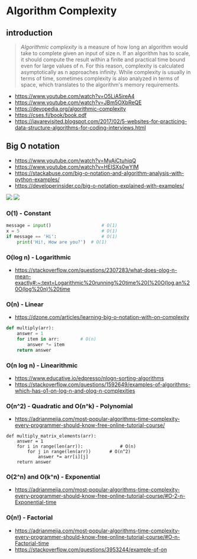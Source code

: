 # Algorithm Complexity

## introduction

> *Algorithmic complexity* is a measure of how long an algorithm would take to complete given an input of size n. If an algorithm has to scale, it should compute the result within a finite and practical time bound even for large values of n. For this reason, complexity is calculated asymptotically as n approaches infinity. While complexity is usually in terms of time, sometimes complexity is also analyzed in terms of space, which translates to the algorithm's memory requirements.


- https://www.youtube.com/watch?v=O5LiA5ireA4
- https://www.youtube.com/watch?v=JBm5OXbReQE
- https://devopedia.org/algorithmic-complexity
- https://cses.fi/book/book.pdf
- https://javarevisited.blogspot.com/2017/02/5-websites-for-practicing-data-structure-algorithms-for-coding-interviews.html

## Big O notation

- https://www.youtube.com/watch?v=MyAiCtuhiqQ
- https://www.youtube.com/watch?v=HEISXs0wYlM
- https://stackabuse.com/big-o-notation-and-algorithm-analysis-with-python-examples/
- https://developerinsider.co/big-o-notation-explained-with-examples/

![](https://devopedia.org/images/article/17/4996.1513922020.jpg)
![](https://i.ytimg.com/vi/47GRtdHOKMg/maxresdefault.jpg)

### O(1) - Constant

```python
message = input()                   # O(1)
x = 5                               # O(1)
if message == 'Hi':                 # O(1)
	print('Hi!, How are you?')  # O(1)
```

### O(log n) - Logarithmic 

- https://stackoverflow.com/questions/2307283/what-does-olog-n-mean-exactly#:~:text=Logarithmic%20running%20time%20(%20O(log,an%20O(log%20n)%20time

### O(n) - Linear

- https://dzone.com/articles/learning-big-o-notation-with-on-complexity

```python 
def multiply(arr):
	answer = 1
	for item in arr:        # O(n)
		answer *= item
	return answer
```
### O(n log n) - Linearithmic

- https://www.educative.io/edpresso/nlogn-sorting-algorithms
- https://stackoverflow.com/questions/1592649/examples-of-algorithms-which-has-o1-on-log-n-and-olog-n-complexities

### O(n^2)  - Quadratic and O(n^k) - Polynomial

- https://adrianmejia.com/most-popular-algorithms-time-complexity-every-programmer-should-know-free-online-tutorial-course/

```
def multiply_matrix_elements(arr):
	answer = 1
	for i in range(len(arr)):              # O(n)
		for j in range(len(arr))       # O(n^2)
			answer *= arr[i][j]
	return answer
```

### O(2^n) and O(k^n) - Exponential

- https://adrianmejia.com/most-popular-algorithms-time-complexity-every-programmer-should-know-free-online-tutorial-course/#O-2-n-Exponential-time

### O(n!) - Factorial

- https://adrianmejia.com/most-popular-algorithms-time-complexity-every-programmer-should-know-free-online-tutorial-course/#O-n-Factorial-time
- https://stackoverflow.com/questions/3953244/example-of-on

